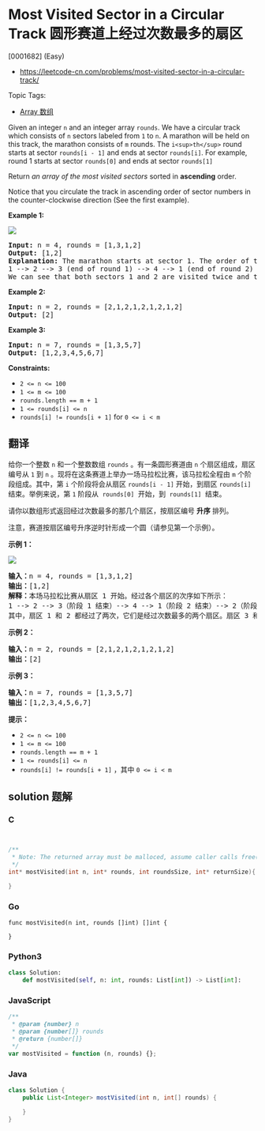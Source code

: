 # Most Visited Sector in a Circular Track 圆形赛道上经过次数最多的扇区

[0001682] (Easy)

- https://leetcode-cn.com/problems/most-visited-sector-in-a-circular-track/

Topic Tags:

- [Array 数组](https://leetcode-cn.com/tag/array/)

Given an integer `n` and an integer array `rounds`. We have a circular track which consists of `n` sectors labeled from `1` to `n`. A marathon will be held on this track, the marathon consists of `m` rounds. The `i<sup>th</sup>` round starts at sector `rounds[i - 1]` and ends at sector `rounds[i]`. For example, round 1 starts at sector `rounds[0]` and ends at sector `rounds[1]`

Return _an array of the most visited sectors_ sorted in **ascending** order.

Notice that you circulate the track in ascending order of sector numbers in the counter-clockwise direction (See the first example).

**Example 1:**

![](https://assets.leetcode.com/uploads/2020/08/14/tmp.jpg)

<pre><strong>Input:</strong> n = 4, rounds = [1,3,1,2]
<strong>Output:</strong> [1,2]
<strong>Explanation:</strong> The marathon starts at sector 1. The order of the visited sectors is as follows:
1 --&gt; 2 --&gt; 3 (end of round 1) --&gt; 4 --&gt; 1 (end of round 2) --&gt; 2 (end of round 3 and the marathon)
We can see that both sectors 1 and 2 are visited twice and they are the most visited sectors. Sectors 3 and 4 are visited only once.</pre>

**Example 2:**

<pre><strong>Input:</strong> n = 2, rounds = [2,1,2,1,2,1,2,1,2]
<strong>Output:</strong> [2]
</pre>

**Example 3:**

<pre><strong>Input:</strong> n = 7, rounds = [1,3,5,7]
<strong>Output:</strong> [1,2,3,4,5,6,7]
</pre>

**Constraints:**

- `2 <= n <= 100`
- `1 <= m <= 100`
- `rounds.length == m + 1`
- `1 <= rounds[i] <= n`
- `rounds[i] != rounds[i + 1]` for `0 <= i < m`

## 翻译

给你一个整数 `n` 和一个整数数组 `rounds` 。有一条圆形赛道由 `n` 个扇区组成，扇区编号从 `1` 到 `n` 。现将在这条赛道上举办一场马拉松比赛，该马拉松全程由 `m` 个阶段组成。其中，第 `i` 个阶段将会从扇区 `rounds[i - 1]` 开始，到扇区 `rounds[i]` 结束。举例来说，第 `1` 阶段从  `rounds[0]`  开始，到  `rounds[1]`  结束。

请你以数组形式返回经过次数最多的那几个扇区，按扇区编号 **升序** 排列。

注意，赛道按扇区编号升序逆时针形成一个圆（请参见第一个示例）。

**示例 1：**

![](https://assets.leetcode-cn.com/aliyun-lc-upload/uploads/2020/08/22/3rd45e.jpg)

<pre><strong>输入：</strong>n = 4, rounds = [1,3,1,2]
<strong>输出：</strong>[1,2]
<strong>解释：</strong>本场马拉松比赛从扇区 1 开始。经过各个扇区的次序如下所示：
1 --&gt; 2 --&gt; 3（阶段 1 结束）--&gt; 4 --&gt; 1（阶段 2 结束）--&gt; 2（阶段 3 结束，即本场马拉松结束）
其中，扇区 1 和 2 都经过了两次，它们是经过次数最多的两个扇区。扇区 3 和 4 都只经过了一次。</pre>

**示例 2：**

<pre><strong>输入：</strong>n = 2, rounds = [2,1,2,1,2,1,2,1,2]
<strong>输出：</strong>[2]
</pre>

**示例 3：**

<pre><strong>输入：</strong>n = 7, rounds = [1,3,5,7]
<strong>输出：</strong>[1,2,3,4,5,6,7]
</pre>

**提示：**

- `2 <= n <= 100`
- `1 <= m <= 100`
- `rounds.length == m + 1`
- `1 <= rounds[i] <= n`
- `rounds[i] != rounds[i + 1]` ，其中 `0 <= i < m`

## solution 题解

### C

```c


/**
 * Note: The returned array must be malloced, assume caller calls free().
 */
int* mostVisited(int n, int* rounds, int roundsSize, int* returnSize){

}
```

### Go

```golang
func mostVisited(n int, rounds []int) []int {

}
```

### Python3

```python
class Solution:
    def mostVisited(self, n: int, rounds: List[int]) -> List[int]:
```

### JavaScript

```javascript
/**
 * @param {number} n
 * @param {number[]} rounds
 * @return {number[]}
 */
var mostVisited = function (n, rounds) {};
```

### Java

```java
class Solution {
    public List<Integer> mostVisited(int n, int[] rounds) {

    }
}
```
